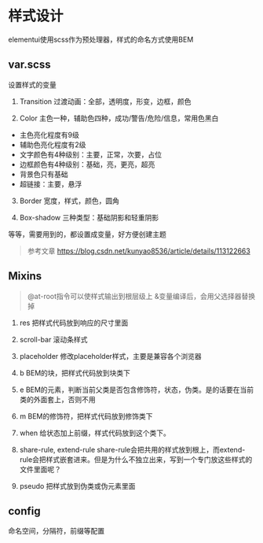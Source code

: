 # 样式设计
elementui使用scss作为预处理器，样式的命名方式使用BEM

## var.scss
设置样式的变量

1. Transition
过渡动画：全部，透明度，形变，边框，颜色

2. Color
主色一种，辅助色四种，成功/警告/危险/信息，常用色黑白
- 主色亮化程度有9级
- 辅助色亮化程度有2级
- 文字颜色有4种级别：主要，正常，次要，占位
- 边框颜色有4种级别：基础，亮，更亮，超亮
- 背景色只有基础
- 超链接：主要，悬浮

3. Border
宽度，样式，颜色，圆角

4. Box-shadow
三种类型：基础阴影和轻重阴影

等等，需要用到的，都设置成变量，好方便创建主题

> 参考文章 https://blog.csdn.net/kunyao8536/article/details/113122663

## Mixins
> @at-root指令可以使样式输出到根层级上
> &变量编译后，会用父选择器替换掉

1. res
把样式代码放到响应的尺寸里面

2. scroll-bar
滚动条样式

3. placeholder
修改placeholder样式，主要是兼容各个浏览器

4. b
BEM的块，把样式代码放到块类下

5. e
BEM的元素，判断当前父类是否包含修饰符，状态，伪类。是的话要在当前类的外面套上，否则不用

6. m
BEM的修饰符，把样式代码放到修饰类下

7. when
给状态加上前缀，样式代码放到这个类下。

8. share-rule, extend-rule
share-rule会把共用的样式放到根上，而extend-rule会把样式嵌套进来。但是为什么不独立出来，写到一个专门放这些样式的文件里面呢？

9. pseudo
把样式放到伪类或伪元素里面

## config
命名空间，分隔符，前缀等配置
